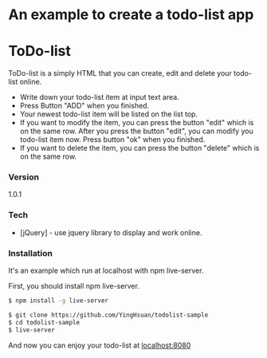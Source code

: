# An example to create a todo-list app

# ToDo-list

ToDo-list is a simply HTML that you can create, edit and delete your todo-list online.

  - Write down your todo-list item at input text area.
  - Press Button "ADD" when you finished.
  - Your newest todo-list item will be listed on the list top.
  - If you want to modify the item, you can press the button "edit" which is on the same row. After you press the button "edit", you can modify you todo-list item now. Press button "ok" when you finished.
  - If you want to delete the item, you can press the button "delete" which is on the same row.

### Version
1.0.1

### Tech

* [jQuery] - use jquery library to display and work online.

### Installation

It's an example which run at localhost with npm live-server.

First, you should install npm live-server.
```sh
$ npm install -g live-server
```

```sh
$ git clone https://github.com/YingHsuan/todolist-sample
$ cd todolist-sample
$ live-server
```
And now you can enjoy your todo-list at [localhost:8080](127.0.0.1:8080)

